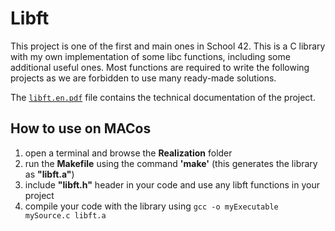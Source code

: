 # Libft

This project is one of the first and main ones in School 42. This is a C library with my own implementation of some libc functions, including some additional useful ones.
Most functions are required to write the following projects as we are forbidden to use many ready-made solutions.

The [`libft.en.pdf`](/libft/libft.en.pdf) file contains the technical documentation of the project.

## How to use on MACos
 
 1. open a terminal and browse the **Realization** folder
 2. run the **Makefile** using the command **'make'** (this generates the library as **"libft.a"**)
 3. include **"libft.h"** header in your code and use any libft functions in your project
 4. compile your code with the library using `gcc -o myExecutable mySource.c libft.a`
